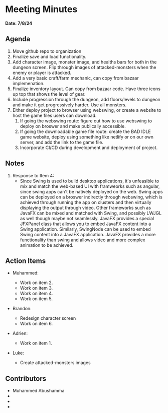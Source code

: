 # Meeting Minutes
**Date: 7/8/24**

## Agenda
1. Move github repo to organization
2. Finalize save and load functionality.
3. Add character image, monster image, and healths bars for both in the dungeon screen. Flip through images of attacked-monsters when the enemy or player is attacked. 
4. Add a very basic craft/farm mechanic, can copy from bazaar implemenation. 
5. Finalize inventory layout. Can copy from bazaar code. Have three icons up top that shows the level of gear. 
6. Include progression through the dungeon, add floors/levels to dungeon and make it get progressively harder. Use all monsters. 
7. Either deploy project to browser using webswing, or create a website to host the game files users can download.
   1. If going the webswing route: figure out how to use webswing to deploy on broswer and make publically accessible.
   2. If going the downloadable game file route: create the BAD IDLE game website, deploy using something like netlify or on our own server, and add the link to the game file. 
   3. Incorporate CI/CD during development and deployment of project.

## Notes
1. Response to Item 4:
   * Since Swing is used to build desktop applications, it's unfeasible to mix and match the web-based UI with framweorks such as angular, since swing apps can't be natively deployed on the web. Swing apps can be deployed on a broswer indirectly through webswing, which is achieved through running the app on clusters and then virtually displaying the output through video. Other frameworks such as JavaFX can be mixed and matched with Swing, and possibly LWJGL as well though maybe not seamlessly. JavaFX provides a special JFXPanel class that allows you to embed JavaFX content into a Swing application. Similarly, SwingNode can be used to embed Swing content into a JavaFX application. JavaFX provides a more functionality than swing and allows video and more complex animation to be achieved. 

## Action Items
* Muhammed:
    * Work on item 2.
    * Work on item 3.
    * Work on item 4.
    * Work on item 5.
 
* Brandon:
    * Redesign character screen 
    * Work on item 6.
 
* Adrien:
    * Work on item 1.
 
* Luke:
   * Create attacked-monsters images

## Contributors
* Muhammed Abushamma
*
*
*
